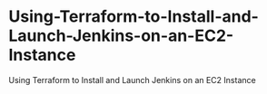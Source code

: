 # Using-Terraform-to-Install-and-Launch-Jenkins-on-an-EC2-Instance
Using Terraform to Install and Launch Jenkins on an EC2 Instance
